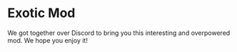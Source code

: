 # Exotic Mod
We got together over Discord to bring you this interesting and overpowered mod. We hope you enjoy it!
